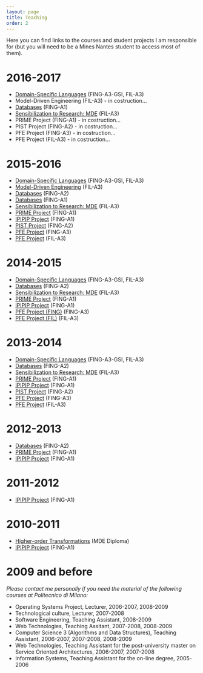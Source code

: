 ```yaml
---
layout: page
title: Teaching
order: 2
---
```


Here you can find links to the courses and student projects I am responsible for (but you will need to be a Mines Nantes student to access most of them).

# 2016-2017
* [Domain-Specific Languages](https://campusneo.mines-nantes.fr/campus/course/view.php?id=1609) (FING-A3-GSI, FIL-A3)
* Model-Driven Engineering (FIL-A3) - in costruction...
* [Databases](https://campusneo.mines-nantes.fr/campus/course/view.php?id=1598) (FING-A1)
* [Sensibilization to Research: MDE](https://campusneo.mines-nantes.fr/campus/course/view.php?id=1532) (FIL-A3)
* PRIME Project (FING-A1) - in costruction...
* PIST Project (FING-A2) - in costruction...
* PFE Project (FING-A3) - in costruction...
* PFE Project (FIL-A3) - in costruction...

# 2015-2016
* [Domain-Specific Languages](https://campusneo.mines-nantes.fr/campus/course/view.php?id=1571) (FING-A3-GSI, FIL-A3)
* [Model-Driven Engineering](https://campusneo.mines-nantes.fr/campus/course/view.php?id=1558) (FIL-A3)
* [Databases](https://campusneo.mines-nantes.fr/campus/course/view.php?id=1545) (FING-A2)
* [Databases](https://campusneo.mines-nantes.fr/campus/course/view.php?id=1546) (FING-A1)
* [Sensibilization to Research: MDE](https://campusneo.mines-nantes.fr/campus/course/view.php?id=1532) (FIL-A3)
* [PRIME Project](https://campusneo.mines-nantes.fr/campus/course/view.php?id=621) (FING-A1)
* [IPIPIP Project](https://campusneo.mines-nantes.fr/campus/course/view.php?id=391) (FING-A1)
* [PIST Project](https://campusneo.mines-nantes.fr/campus/course/view.php?id=115) (FING-A2)
* [PFE Project](https://campusneo.mines-nantes.fr/campus/course/view.php?id=1540) (FING-A3)
* [PFE Project](https://campusneo.mines-nantes.fr/campus/course/view.php?id=1344) (FIL-A3)

# 2014-2015
* [Domain-Specific Languages](https://campusneo.mines-nantes.fr/campus/course/view.php?id=1472) (FING-A3-GSI, FIL-A3)
* [Databases](https://campusneo.mines-nantes.fr/campus/course/view.php?id=1471) (FING-A2)
* [Sensibilization to Research: MDE](https://campusneo.mines-nantes.fr/campus/course/view.php?id=1532) (FIL-A3)
* [PRIME Project](https://campusneo.mines-nantes.fr/campus/course/view.php?id=621) (FING-A1)
* [IPIPIP Project](https://campusneo.mines-nantes.fr/campus/course/view.php?id=391) (FING-A1)
* [PFE Project (FING)](https://campusneo.mines-nantes.fr/campus/course/view.php?id=1486) (FING-A3)
* [PFE Project (FIL)](https://campusneo.mines-nantes.fr/campus/course/view.php?id=1344) (FIL-A3)

# 2013-2014
* [Domain-Specific Languages](https://campusneo.mines-nantes.fr/campus/course/view.php?id=1415) (FING-A3-GSI, FIL-A3)
* [Databases](https://campusneo.mines-nantes.fr/campus/course/view.php?id=1327) (FING-A2)
* [Sensibilization to Research: MDE](https://campusneo.mines-nantes.fr/campus/course/view.php?id=1532) (FIL-A3)
* [PRIME Project](https://campusneo.mines-nantes.fr/campus/course/view.php?id=621) (FING-A1)
* [IPIPIP Project](https://campusneo.mines-nantes.fr/campus/course/view.php?id=391) (FING-A1)
* [PIST Project](https://campusneo.mines-nantes.fr/campus/course/view.php?id=115) (FING-A2)
* [PFE Project](https://campusneo.mines-nantes.fr/campus/course/view.php?id=1305) (FING-A3)
* [PFE Project](https://campusneo.mines-nantes.fr/campus/course/view.php?id=1344) (FIL-A3)

# 2012-2013
* [Databases](https://campusneo.mines-nantes.fr/campus/course/view.php?id=1133) (FING-A2)
* [PRIME Project](https://campusneo.mines-nantes.fr/campus/course/view.php?id=621) (FING-A1)
* [IPIPIP Project](https://campusneo.mines-nantes.fr/campus/course/view.php?id=391) (FING-A1)

# 2011-2012
* [IPIPIP Project](https://campusneo.mines-nantes.fr/campus/course/view.php?id=391) (FING-A1)

# 2010-2011
* [Higher-order Transformations](http://web.emn.fr/x-info/atlanmod/index.php?title=The_MDE_Diploma) (MDE Diploma)
* [IPIPIP Project](https://campusneo.mines-nantes.fr/campus/course/view.php?id=391) (FING-A1)

# 2009 and before
*Please contact me personally if you need the material of the following courses at Politecnico di Milano:*

* Operating Systems Project, Lecturer, 2006-2007, 2008-2009
* Technological culture, Lecturer, 2007-2008
* Software Engineering, Teaching Assistant, 2008-2009
* Web Technologies, Teaching Assitant, 2007-2008, 2008-2009
* Computer Science 3 (Algorithms and Data Structures), Teaching Assistant, 2006-2007, 2007-2008, 2008-2009
* Web Technologies, Teaching Assistant for the post-university master on Service Oriented Architectures, 2006-2007, 2007-2008
* Information Systems, Teaching Assistant for the on-line degree, 2005-2006

